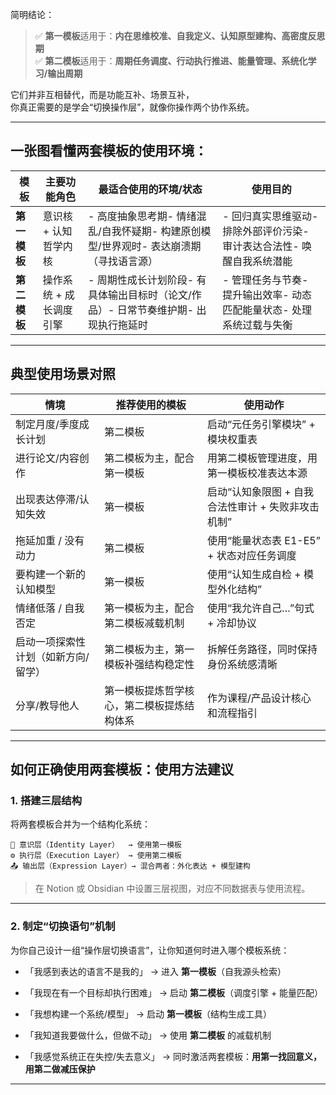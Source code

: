 简明结论：

> ✅ **第一模板**适用于：**内在思维校准、自我定义、认知原型建构、高密度反思期**  
> ✅ **第二模板**适用于：**周期任务调度、行动执行推进、能量管理、系统化学习/输出周期**

它们并非互相替代，而是功能互补、场景互补，  
你真正需要的是学会“切换操作层”，就像你操作两个协作系统。

* * *

 一张图看懂两套模板的使用环境：
------------------

| 模板         | 主要功能角色              | 最适合使用的环境/状态                                        | 使用目的                                                     |
| ------------ | ------------------------- | ------------------------------------------------------------ | ------------------------------------------------------------ |
| **第一模板** | 意识核 + 认知哲学内核   | - 高度抽象思考期- 情绪混乱/自我怀疑期- 构建原创模型/世界观时- 表达崩溃期（寻找语言源） | - 回归真实思维驱动- 排除外部评价污染- 审计表达合法性- 唤醒自我系统潜能 |
| **第二模板** | 操作系统 + 成长调度引擎 | - 周期性成长计划阶段- 有具体输出目标时（论文/作品）- 日常节奏维护期- 出现执行拖延时 | - 管理任务与节奏- 提升输出效率- 动态匹配能量状态- 处理系统过载与失衡 |

* * *

 典型使用场景对照
----------

| 情境 | 推荐使用的模板 | 使用动作 |
| --- | --- | --- |
| 制定月度/季度成长计划 | 第二模板 | 启动“元任务引擎模块” + 模块权重表 |
| 进行论文/内容创作 | 第二模板为主，配合第一模板 | 用第二模板管理进度，用第一模板校准表达本源 |
| 出现表达停滞/认知失效 | 第一模板 | 启动“认知象限图 + 自我合法性审计 + 失败非攻击机制” |
| 拖延加重 / 没有动力 | 第二模板 | 使用“能量状态表 E1-E5” + 状态对应任务调度 |
| 要构建一个新的认知模型 | 第一模板 | 使用“认知生成自检 + 模型外化结构” |
| 情绪低落 / 自我否定 | 第一模板为主，配合第二模板减载机制 | 使用“我允许自己…”句式 + 冷却协议 |
| 启动一项探索性计划（如新方向/留学） | 第二模板为主，第一模板补强结构稳定性 | 拆解任务路径，同时保持身份系统感清晰 |
| 分享/教导他人 | 第一模板提炼哲学核心，第二模板提炼结构体系 | 作为课程/产品设计核心和流程指引 |

* * *

如何正确使用两套模板：使用方法建议
--------------------

### 1. **搭建三层结构**

将两套模板合并为一个结构化系统：

```
🧠 意识层（Identity Layer）  → 使用第一模板
⚙️ 执行层（Execution Layer） → 使用第二模板
📤 输出层（Expression Layer）→ 混合两者：外化表达 + 模型建构
```

> 在 Notion 或 Obsidian 中设置三层视图，对应不同数据表与使用流程。

* * *

### 2. **制定“切换语句”机制**

为你自己设计一组“操作层切换语言”，让你知道何时进入哪个模板系统：

*   「我感到表达的语言不是我的」 → 进入 **第一模板**（自我源头检索）
    
*   「我现在有一个目标却执行困难」 → 启动 **第二模板**（调度引擎 + 能量匹配）
    
*   「我想构建一个系统/模型」 → 启动 **第一模板**（结构生成工具）
    
*   「我知道我要做什么，但做不动」 → 使用 **第二模板** 的减载机制
    
*   「我感觉系统正在失控/失去意义」 → 同时激活两套模板：**用第一找回意义，用第二做减压保护**
    

* * *

